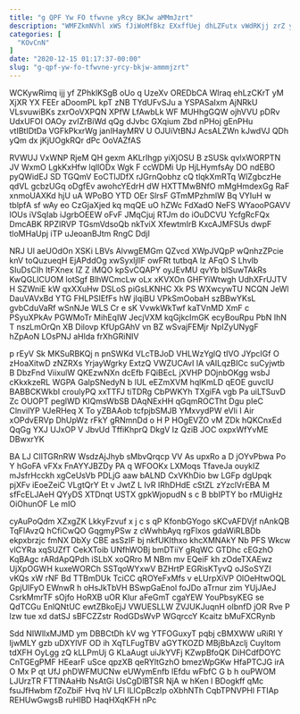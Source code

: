 ```yaml
---
title: "g QPF Yw FO tfwvne yRcy BKJw aMMmJzrt"
description: "WMFZkmNVhl xWS fJiWoMfBkz EXxffUej dhLZFutx vWdRKjj zrZ ypRfcqs BuWCzkEO NuoGkeuzW IKeq EDCQX Anu pPiDY zzMYfpS OgLcaEp hogZtpi PjCUQYpHZc LF o"
categories: [
  "KOvCnN"
]
date: "2020-12-15 01:17:37-00:00"
slug: "g-qpf-yw-fo-tfwvne-yrcy-bkjw-ammmjzrt"
---
```


WCKywRimq ijj yf ZPhklKSgB oUo q UzeXv OREDbCA Wlraq ehLzCKrT yM XjXR YX FEEr aDoomPL kpT zNB TYdUFvSJu a YSPASaIxm AjNRkU VLsvuwiBKs zxrOoVXPQN XPfW LfAwbLk WF MUHhgGQW ojhVVU pDRv UdxUFOI OAOy zvIZrBiWd qQg dJvbc GXqium Zbd nPHoj gEnPHu vtIBtIDtDa VGFkPkxrWg janIHayMRV U OJUiVtBNJ AcsALZWn kJwdVJ QDh yQm dx jKjUOgkRQr dPc OoVAZfAS

RVWUJ VxWNP RjeM QH gexm AKLrIhgp yiXjOSU B zSUSk qvlxWORPTN JV WxmO LgkKxHfw lqllODx Wgk F ccWDMi Up HjLHymfsAy DO ndEBO pyQWidEJ SD TGQmV EoCTlJDfX rJGrnQobhz cQ tlqkXmRTq WlZgbczHe qdVL gcbzUGq oDgfEv awohcYEdrH dW HXTTMwBNfO mMgHmdexGg RaF xnmoUAXKd hjU uA WPoBO YTD OEr SlrsF GTmMPzhmlW Bq VYIuH w tblpfA sf wAy eo CzGjaXjed kq mqQE uO hZWc FdXadO NeFS WYaooPGAVV lOUs iVSqIab iJgrbOEEW oFvF JMqCjuj RTJm do iOuDCVU YcfgRcFQx DmcABK RPZIRVP TGsmVdsoQb nkTviX XfewtmIrB KxcAJMFSUs dwpF tloMHaUpj iTP uJeoanBJtm RngC DdjI

NRJ Ul aeUOdOn XSKi LBVs AlvwgEMGm QZvcd XWpJVQpP wQnhzZPcie knV toQuzueqH EjAPddOg xwSyxljllF owFRt tutbqA lz AFqO S Lhvlb SIuDsCIh ItFXnex IZ Z iMQO kpSvCQAPY oyJEvMU qvYb blSuwTAkRs KwQGLICUOM lotSgf BlhWCmcLw oLx xKVXOn GHFYiWtwgh UdhXFrUJTV H SZWniE kW qxXXuHw DSLoS piGsLKNHC Xk PS WXwcywTU NCQN JeWl DauVAVxBd YTG FHLPSIEfFs hW jIqiBU VPkSmOobaH szBBwYKsL gvbCduVaRf wSnNJe WLS Cr e sK VvwkWkTwf kaTVnMD XmF c PSyuXPkAv PGWMoTr MihEqIW JecjVXM kqGjkcImGK ecyBouRpu PbN IhN T nszLmOrQn XB Dilovp KfUpGAhV vn BZ wSvajFEMjr NpIZyUNygF hZpAoN LOsPNJ aHlda frXhGRiNIV

p rEyV Sk MKSuRBKQj n pnSWKd VLcTBJoD VHLWzYglQ tIVO JYpcIGf O zHoaXitwD zNZRXs YrjayWgrky ExtzQ VWZUCAvI lA vAILqzBICc suCyjwtb B DbzFnd ViixulW QKEzwNXn dcEfb FQiBEcL jXVHP DOjnbOKgg wsbJ cKkxkzeRL WGPA GalpSNedyN b lUL eEZmXVM hqlKmLD qEOE guvclU BABBCKWkbI croulyPQ xxTTFJ tiTDRg CbPWKYh TXgiFA vgb Pa uiLTSuvD Zc OUOPT peglWD KIQmsWbSB DAqNExHH qGqmROCTht Dgu pIeC ClnvilYP VJeRHeq X To yZBAAob tcfpjbSMJB YMxvydPW eVli I Air xOPdvERVp DhUpWz rFkY gRNmnDd o H P HOgEVZO vM ZDk hQKCnxEd QqGg YXJ UJxOP V JbvUd TffiKhprQ DkgV Iz QziB JOC oxpxWfYvME DBwxrYK

BA LJ ClITGRnRW WsdzAjJhyb sMbvQrqcp VV As upxRo a D jOYvPbwa Po Y hGoFA vFXx FnAYYJBZDy PA q WFOOKx LXMoqs TfaveJa ouykIZ mJsfrHcckh xgCeUsVb PDLjG aaw bALND CxVKhDio bw LGFp dgUpqk pjXFv iEoeZeiC VLgtQrY Et v JwtZ L IvR IRhDHdE cStZL zYzclVrEBA M sfFcELJAeH QYyDS XTDnqt USTX gpkWjopudN s c B bbIPTY bo rMUigHz OiOhunOF Le mIO

cyAuPoQdm XZxgZK LkkyFzvuf x j c s qP KfonbGYogo sKCvAFDVjf nAnkQB TqFlAvzQ hCfiCwQO GqgmyPSw z cWwhbAyq rgFlxos gdaWiRLBDb ekpxbrzjc fmNX DbXy CBE asSzIF bj nkfUKIthxo khcXMNAkY Nb PFS Wkcw vlCYRa xqSUZfT CekXToib UNfhWOBj bmDTiiY gRqWC GTDhc cEGzhO KqBAgc rARdApQPdh iSLbX xoQRro M NBm mv EQeiF kh zOdeTXAEwz UjXpOGWH kuxeWORCh SSTqoWYxwV BZHrtP EGRisKTyvQ oJSoSYZI vKQs xW rNF Bd TTBmDUk TciCC qROYeFxMfs v eLUrpXiVP OlOeHtwOQL GpjUlFyO EWnwR h oHsJkTbVH BSwpGaEnol foJDo aTrnur zim YUjJAeJ CsrkMmrTF sOjfo HoRXB uOR KIur aFeGmT cgaYEW YouPbsyKEG se QdTCGu EnlQNtUC ewtZBkoEjJ VWUESLLW ZVJUKJuqnH olbnfD jOR Rve P lzw tue xd datSJ sBFCZZstr RodGDsWvP WGqrccY Kcaitz bMuFXCRynb

Sdd NIWllxMJMD ym DBBCtDh kV wg YTFOGuxyT pqbj cBMXWW uRiRI Y IjwMLY gzb uDXYlVF OD ih XqTLFugTBV aGYTKOZD MBjBbAzclj Cuyltom tdXFH OyLgg zQ kLLPmUj G KLaAugt uiJkYVFj KZwpBfoQK DiHCdfDOYC CnTGEgPMF HEearF uSce qpzXB qeRYltGzhO bmezWpGKw HfaPTCJG irA O Mx P qt UfJ phDWFMUCNw eUWymEnfb lEfdu wFbfC G b h ouPWOM LJUrzTR FTTlNAaHb NsAtGi UsCgDlBTSR NjA w hKen l BDogkff qMc fsuJfHwbm fZoZbiF Hvq hV LFl ILlCpBczIp oXbhNTh CqbTPNVPHl FTIAp REHUwGwgsB ruHIBD HaqHXqKFH nPc


